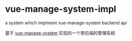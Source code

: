 # vue-manage-system-impl
a system which implment vue-manage-system backend api

基于 [vue-manage-system](https://github.com/lin-xin/vue-manage-system) 实现的一个带后端的管理系统
